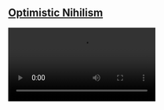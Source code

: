 ## [Optimistic Nihilism](https://www.youtube.com/watch?v=MBRqu0YOH14)

<Video iframe src="https://www.youtube.com/embed/MBRqu0YOH14" />

## [Wear Are You - 風格，決定你的人格 | Yu Lee Yutopia | TEDxNTHU](https://www.youtube.com/watch?v=YQKWd5e1TH0)

<Video iframe src="https://www.youtube.com/embed/YQKWd5e1TH0" />

### 笔记

- 独立思考

## [為什麼不該追求愛情 Why shouldn't we "pursue" love? | 國洋 張 | TEDxFJU](https://www.youtube.com/watch?v=O2ucDApdbvs&t=178s)

<Video iframe src="https://www.youtube.com/embed/O2ucDApdbvs" />

### 笔记

- 建立个人品牌
